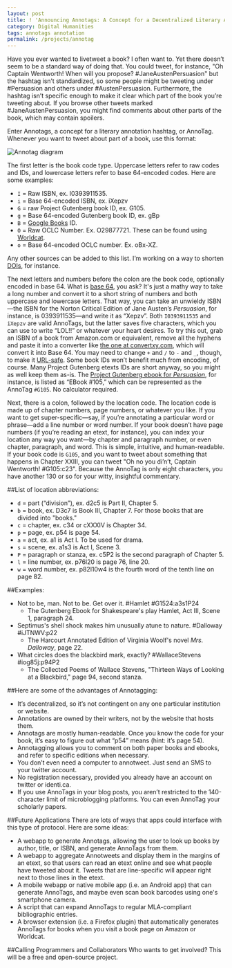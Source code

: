 ```yaml
---
layout: post
title: ! 'Announcing Annotags: A Concept for a Decentralized Literary Annotation Protocol'
category: Digital Humanities
tags: annotags annotation
permalink: /projects/annotag
---
```


Have you ever wanted to livetweet a book? I often want to. Yet there doesn’t seem to be a standard way of doing that. You could tweet, for instance, "Oh Captain Wentworth! When will you propose? #JaneAustenPersuasion" but the hashtag isn’t standardized, so some people might be tweeting under #Persuasion and others under #AustenPersuasion. Furthermore, the hashtag isn’t specific enough to make it clear which part of the book you’re tweeting about. If you browse other tweets marked #JaneAustenPersuasion, you might find comments about other parts of the book, which may contain spoilers. 

Enter Annotags, a concept for a literary annotation hashtag, or AnnoTag. Whenever you want to tweet about part of a book, use this format: 

![Annotag diagram](http://jonreeve.com/blog/wp-content/uploads/2013/05/annotweet-diagram.jpg)

The first letter is the book code type. Uppercase letters refer to raw codes and IDs, and lowercase letters refer to base 64-encoded codes. Here are some examples: 

 * `I` = Raw ISBN, ex. I0393911535. 
 * `i` = Base 64-encoded ISBN, ex. iXepzv
 * `G` = raw Project Gutenberg book ID, ex. G105. 
 * `g` = Base 64-encoded Gutenberg book ID, ex. gBp
 * `B` = [Google Books](http://books.google.com) ID. 
 * `O` = Raw OCLC Number. Ex. O29877721. These can be found using [Worldcat](http://www.worldcat.org). 
 * `o` = Base 64-encoded OCLC number. Ex. oBx-XZ.
 
Any other sources can be added to this list. I’m working on a way to shorten [DOIs](https://en.wikipedia.org/wiki/Digital_object_identifier), for instance. 

The next letters and numbers before the colon are the book code, optionally encoded in base 64. What is [base 64](http://en.wikipedia.org/wiki/Base_64), you ask? It's just a mathy way to take a long number and convert it to a short string of numbers and both uppercase and lowercase letters. That way, you can take an unwieldy ISBN—the ISBN for the Norton Critical Edition of Jane Austen’s _Persuasion_, for instance, is 0393911535—and write it as “Xepzv”. Both `I0393911535` and `iXepzv` are valid AnnoTags, but the latter saves five characters, which you can use to write “LOL!!” or whatever your heart desires. To try this out, grab an ISBN of a book from Amazon.com or equivalent, remove all the hyphens and paste it into a converter like [the one at convertxy.com](http://convertxy.com/index.php/numberbases/), which will convert it into Base 64. You may need to change `+` and `/` to `-` and `_`, though, to make it [URL-safe](http://en.wikipedia.org/wiki/Base_64#URL_applications). Some book IDs won’t benefit much from encoding, of course. Many Project Gutenberg etexts IDs are short anyway, so you might as well keep them as-is. The [Project Gutenberg ebook for _Persuasion_](http://www.gutenberg.org/files/105/105-h/105-h.htm), for instance, is listed as “EBook #105,” which can be represented as the AnnoTag `#G105`. No calculator required. 

Next, there is a colon, followed by the location code. The location code is made up of chapter numbers, page numbers, or whatever you like. If you want to get super-specific—say, if you’re annotating a particular word or phrase—add a line number or word number. If your book doesn’t have page numbers (if you’re reading an etext, for instance), you can index your location any way you want—by chapter and paragraph number, or even chapter, paragraph, and word. This is simple, intuitive, and human-readable. If your book code is `G105`, and you want to tweet about something that happens in Chapter XXIII, you can tweet "Oh no you di’n’t, Captain Wentworth! #G105:c23". Because the AnnoTag is only eight characters, you have another 130 or so for your witty, insightful commentary. 

##List of location abbreviations: 
 * `d` = part (“division”), ex. d2c5 is Part II, Chapter 5. 
 * `b` = book, ex. D3c7 is Book III, Chapter 7. For those books that are divided into "books." 
 * `c` = chapter, ex. c34 or cXXXIV is Chapter 34. 
 * `p` = page, ex. p54 is page 54. 
 * `a` = act, ex. a1 is Act I. To be used for drama. 
 * `s` = scene, ex. a1s3 is Act I, Scene 3. 
 * `P` = paragraph or stanza, ex. c5P2 is the second paragraph of Chapter 5. 
 * `l` = line number, ex. p76l20 is page 76, line 20. 
 * `w` = word number, ex. p82l10w4 is the fourth word of the tenth line on page 82. 

##Examples: 
 * Not to be, man. Not to be. Get over it. #Hamlet #G1524:a3s1P24 
   - The Gutenberg Ebook for Shakespeare's play Hamlet, Act III, Scene 1, paragraph 24. 
 * Septimus's shell shock makes him unusually atune to nature. #Dalloway #iJTNWV:p22 
   - The Harcourt Annotated Edition of Virginia Woolf's novel _Mrs. Dalloway_, page 22. 
 * What circles does the blackbird mark, exactly? #WallaceStevens #iog85j:p94P2 
   - The Collected Poems of Wallace Stevens, "Thirteen Ways of Looking at a Blackbird," page 94, second stanza. 

##Here are some of the advantages of Annotagging: 
 * It’s decentralized, so it’s not contingent on any one particular institution or website. 
 * Annotations are owned by their writers, not by the website that hosts them. 
 * Annotags are mostly human-readable. Once you know the code for your book, it’s easy to figure out what “p54” means (hint: it’s page 54).  
 * Annotagging allows you to comment on both paper books and ebooks, and refer to specific editions when necessary. 
 * You don’t even need a computer to annotweet. Just send an SMS to your twitter account. 
 * No registration necessary, provided you already have an account on twitter or identi.ca. 
 * If you use AnnoTags in your blog posts, you aren’t restricted to the 140-character limit of microblogging platforms. You can even AnnoTag your scholarly papers. 

##Future Applications
There are lots of ways that apps could interface with this type of protocol. Here are some ideas: 

 * A webapp to generate Annotags, allowing the user to look up books by author, title, or ISBN, and generate AnnoTags from them. 
 * A webapp to aggregate Annotweets and display them in the margins of an etext, so that users can read an etext online and see what people have tweeted about it. Tweets that are line-specific will appear right next to those lines in the etext.
 * A mobile webapp or native mobile app (i.e. an Android app) that can generate AnnoTags, and maybe even scan book barcodes using one's smartphone camera. 
 * A script that can expand AnnoTags to regular MLA-compliant bibliographic entries. 
 * A browser extension (i.e. a Firefox plugin) that automatically generates AnnoTags for books when you visit a book page on Amazon or Worldcat. 

##Calling Programmers and Collaborators
Who wants to get involved? This will be a free and open-source project.  
